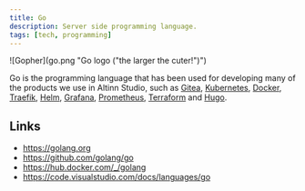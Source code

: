 ```yaml
---
title: Go
description: Server side programming language.
tags: [tech, programming]
---
```


![Gopher](go.png "Go logo ("the larger the cuter!")")

Go is the programming language that has been used for developing many of the products we use in Altinn Studio,
such as [Gitea](../gitea), [Kubernetes](../kubernetes), [Docker](../docker), [Traefik](../traefik), [Helm](../helm),
[Grafana](../grafana), [Prometheus](../prometheus), [Terraform](../terraform) and [Hugo](../hugo).

## Links

- https://golang.org
- https://github.com/golang/go
- https://hub.docker.com/_/golang
- https://code.visualstudio.com/docs/languages/go
